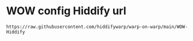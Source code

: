 # WOW config Hiddify url
`https://raw.githubusercontent.com/hiddifywarp/warp-on-warp/main/WOW-Hiddify`
